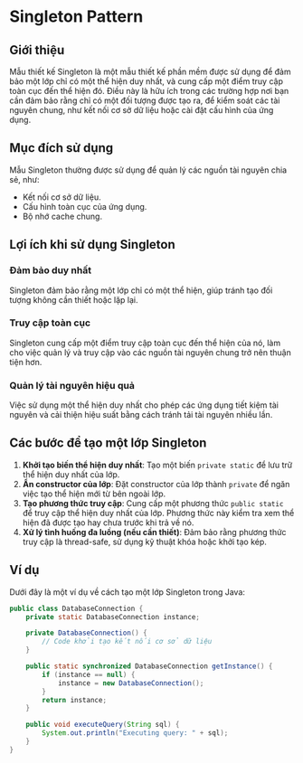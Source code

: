 # Singleton Pattern

## Giới thiệu
Mẫu thiết kế Singleton là một mẫu thiết kế phần mềm được sử dụng để đảm bảo một lớp chỉ có một thể hiện duy nhất, và cung cấp một điểm truy cập toàn cục đến thể hiện đó. Điều này là hữu ích trong các trường hợp nơi bạn cần đảm bảo rằng chỉ có một đối tượng được tạo ra, để kiểm soát các tài nguyên chung, như kết nối cơ sở dữ liệu hoặc cài đặt cấu hình của ứng dụng.

## Mục đích sử dụng
Mẫu Singleton thường được sử dụng để quản lý các nguồn tài nguyên chia sẻ, như:
- Kết nối cơ sở dữ liệu.
- Cấu hình toàn cục của ứng dụng.
- Bộ nhớ cache chung.

## Lợi ích khi sử dụng Singleton
### Đảm bảo duy nhất
Singleton đảm bảo rằng một lớp chỉ có một thể hiện, giúp tránh tạo đối tượng không cần thiết hoặc lặp lại.

### Truy cập toàn cục
Singleton cung cấp một điểm truy cập toàn cục đến thể hiện của nó, làm cho việc quản lý và truy cập vào các nguồn tài nguyên chung trở nên thuận tiện hơn.

### Quản lý tài nguyên hiệu quả
Việc sử dụng một thể hiện duy nhất cho phép các ứng dụng tiết kiệm tài nguyên và cải thiện hiệu suất bằng cách tránh tải tài nguyên nhiều lần.

## Các bước để tạo một lớp Singleton
1. **Khởi tạo biến thể hiện duy nhất**: Tạo một biến `private static` để lưu trữ thể hiện duy nhất của lớp.
2. **Ẩn constructor của lớp**: Đặt constructor của lớp thành `private` để ngăn việc tạo thể hiện mới từ bên ngoài lớp.
3. **Tạo phương thức truy cập**: Cung cấp một phương thức `public static` để truy cập thể hiện duy nhất của lớp. Phương thức này kiểm tra xem thể hiện đã được tạo hay chưa trước khi trả về nó.
4. **Xử lý tình huống đa luồng (nếu cần thiết)**: Đảm bảo rằng phương thức truy cập là thread-safe, sử dụng kỹ thuật khóa hoặc khởi tạo kép.

## Ví dụ
Dưới đây là một ví dụ về cách tạo một lớp Singleton trong Java:
```java
public class DatabaseConnection {
    private static DatabaseConnection instance;

    private DatabaseConnection() {
        // Code khởi tạo kết nối cơ sở dữ liệu
    }

    public static synchronized DatabaseConnection getInstance() {
        if (instance == null) {
            instance = new DatabaseConnection();
        }
        return instance;
    }

    public void executeQuery(String sql) {
        System.out.println("Executing query: " + sql);
    }
}
